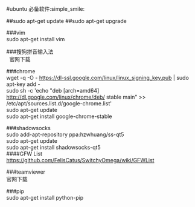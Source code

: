 #ubuntu 必备软件:simple_smile:

##sudo apt-get update
##sudo apt-get upgrade

###vim<br/> 
sudo apt-get install vim<br/>

###搜狗拼音输入法 <br/> 
官网下载<br/>

###chrome <br/>
    wget -q -O - https://dl-ssl.google.com/linux/linux_signing_key.pub | sudo apt-key add -<br/>
    sudo sh -c 'echo "deb [arch=amd64] http://dl.google.com/linux/chrome/deb/ stable main" >> /etc/apt/sources.list.d/google-chrome.list'<br/>
    sudo apt-get update<br/> 
    sudo apt-get install google-chrome-stable<br/>

###shadowsocks <br/> 
    sudo add-apt-repository ppa:hzwhuang/ss-qt5<br/>
    sudo apt-get update<br/>
    sudo apt-get install shadowsocks-qt5<br/>
####GFW List <br/>
https://github.com/FelisCatus/SwitchyOmega/wiki/GFWList<br/>


###teamviewer <br/>
官网下载 <br/>

###pip <br/>
    sudo apt-get install python-pip <br/>
